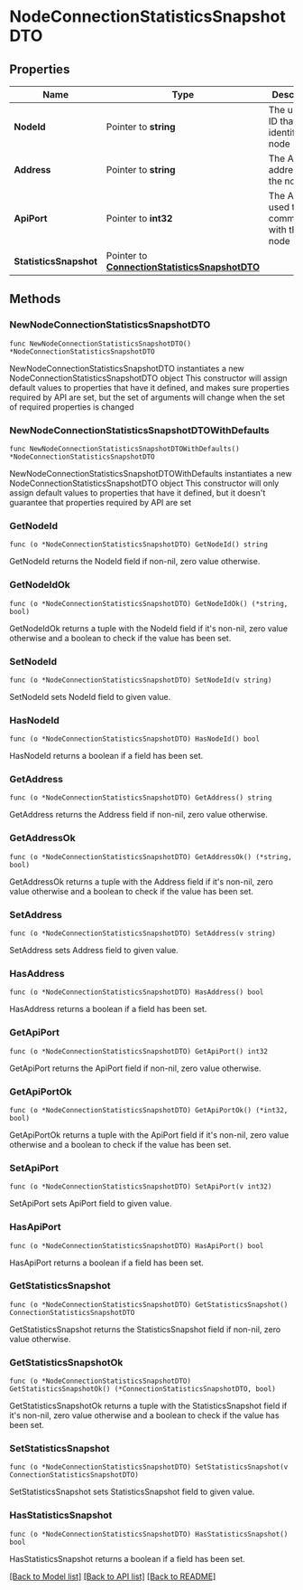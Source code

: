 # NodeConnectionStatisticsSnapshotDTO

## Properties

Name | Type | Description | Notes
------------ | ------------- | ------------- | -------------
**NodeId** | Pointer to **string** | The unique ID that identifies the node | [optional] 
**Address** | Pointer to **string** | The API address of the node | [optional] 
**ApiPort** | Pointer to **int32** | The API port used to communicate with the node | [optional] 
**StatisticsSnapshot** | Pointer to [**ConnectionStatisticsSnapshotDTO**](ConnectionStatisticsSnapshotDTO.md) |  | [optional] 

## Methods

### NewNodeConnectionStatisticsSnapshotDTO

`func NewNodeConnectionStatisticsSnapshotDTO() *NodeConnectionStatisticsSnapshotDTO`

NewNodeConnectionStatisticsSnapshotDTO instantiates a new NodeConnectionStatisticsSnapshotDTO object
This constructor will assign default values to properties that have it defined,
and makes sure properties required by API are set, but the set of arguments
will change when the set of required properties is changed

### NewNodeConnectionStatisticsSnapshotDTOWithDefaults

`func NewNodeConnectionStatisticsSnapshotDTOWithDefaults() *NodeConnectionStatisticsSnapshotDTO`

NewNodeConnectionStatisticsSnapshotDTOWithDefaults instantiates a new NodeConnectionStatisticsSnapshotDTO object
This constructor will only assign default values to properties that have it defined,
but it doesn't guarantee that properties required by API are set

### GetNodeId

`func (o *NodeConnectionStatisticsSnapshotDTO) GetNodeId() string`

GetNodeId returns the NodeId field if non-nil, zero value otherwise.

### GetNodeIdOk

`func (o *NodeConnectionStatisticsSnapshotDTO) GetNodeIdOk() (*string, bool)`

GetNodeIdOk returns a tuple with the NodeId field if it's non-nil, zero value otherwise
and a boolean to check if the value has been set.

### SetNodeId

`func (o *NodeConnectionStatisticsSnapshotDTO) SetNodeId(v string)`

SetNodeId sets NodeId field to given value.

### HasNodeId

`func (o *NodeConnectionStatisticsSnapshotDTO) HasNodeId() bool`

HasNodeId returns a boolean if a field has been set.

### GetAddress

`func (o *NodeConnectionStatisticsSnapshotDTO) GetAddress() string`

GetAddress returns the Address field if non-nil, zero value otherwise.

### GetAddressOk

`func (o *NodeConnectionStatisticsSnapshotDTO) GetAddressOk() (*string, bool)`

GetAddressOk returns a tuple with the Address field if it's non-nil, zero value otherwise
and a boolean to check if the value has been set.

### SetAddress

`func (o *NodeConnectionStatisticsSnapshotDTO) SetAddress(v string)`

SetAddress sets Address field to given value.

### HasAddress

`func (o *NodeConnectionStatisticsSnapshotDTO) HasAddress() bool`

HasAddress returns a boolean if a field has been set.

### GetApiPort

`func (o *NodeConnectionStatisticsSnapshotDTO) GetApiPort() int32`

GetApiPort returns the ApiPort field if non-nil, zero value otherwise.

### GetApiPortOk

`func (o *NodeConnectionStatisticsSnapshotDTO) GetApiPortOk() (*int32, bool)`

GetApiPortOk returns a tuple with the ApiPort field if it's non-nil, zero value otherwise
and a boolean to check if the value has been set.

### SetApiPort

`func (o *NodeConnectionStatisticsSnapshotDTO) SetApiPort(v int32)`

SetApiPort sets ApiPort field to given value.

### HasApiPort

`func (o *NodeConnectionStatisticsSnapshotDTO) HasApiPort() bool`

HasApiPort returns a boolean if a field has been set.

### GetStatisticsSnapshot

`func (o *NodeConnectionStatisticsSnapshotDTO) GetStatisticsSnapshot() ConnectionStatisticsSnapshotDTO`

GetStatisticsSnapshot returns the StatisticsSnapshot field if non-nil, zero value otherwise.

### GetStatisticsSnapshotOk

`func (o *NodeConnectionStatisticsSnapshotDTO) GetStatisticsSnapshotOk() (*ConnectionStatisticsSnapshotDTO, bool)`

GetStatisticsSnapshotOk returns a tuple with the StatisticsSnapshot field if it's non-nil, zero value otherwise
and a boolean to check if the value has been set.

### SetStatisticsSnapshot

`func (o *NodeConnectionStatisticsSnapshotDTO) SetStatisticsSnapshot(v ConnectionStatisticsSnapshotDTO)`

SetStatisticsSnapshot sets StatisticsSnapshot field to given value.

### HasStatisticsSnapshot

`func (o *NodeConnectionStatisticsSnapshotDTO) HasStatisticsSnapshot() bool`

HasStatisticsSnapshot returns a boolean if a field has been set.


[[Back to Model list]](../README.md#documentation-for-models) [[Back to API list]](../README.md#documentation-for-api-endpoints) [[Back to README]](../README.md)


